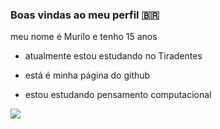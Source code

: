   ### Boas vindas ao meu perfil 🇧🇷
meu nome é Murilo e tenho 15 anos
- atualmente estou estudando no Tiradentes 

- está é minha página do github

- estou estudando pensamento computacional 

![](https://media1.tenor.com/m/MhpcPDesURYAAAAd/neymar-neymar-jr.gif)


